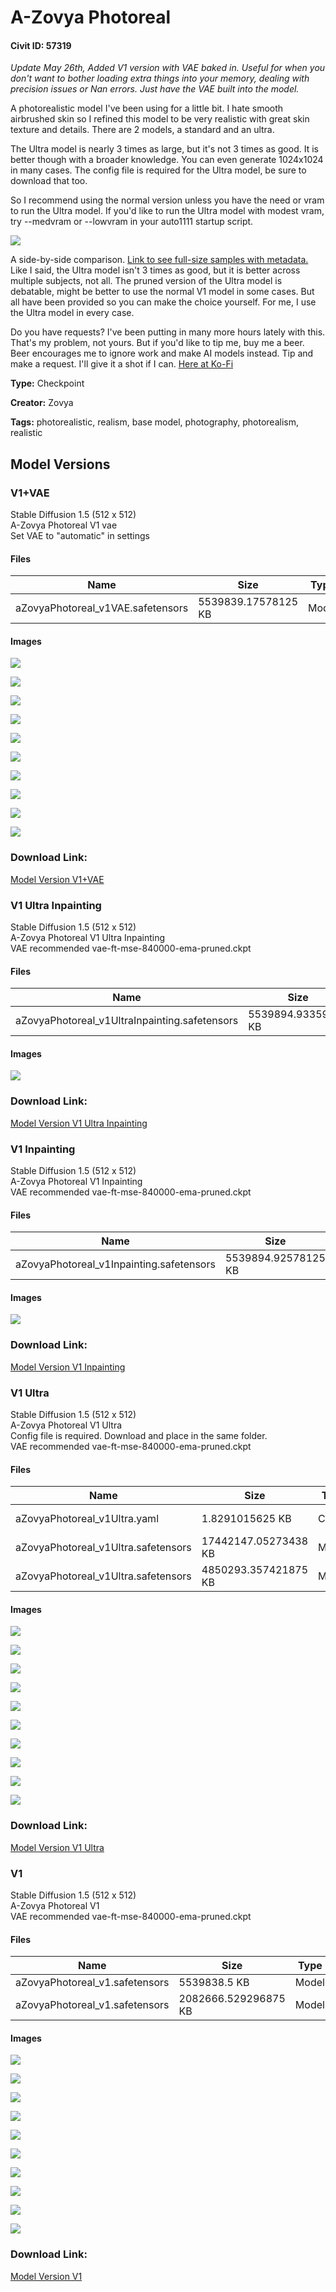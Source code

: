 # A-Zovya Photoreal

#### Civit ID: 57319

<p><em>Update May 26th, Added V1 version with VAE baked in. Useful for when you don't want to bother loading extra things into your memory, dealing with precision issues or Nan errors. Just have the VAE built into the model.</em></p><p>A photorealistic model I've been using for a little bit. I hate smooth airbrushed skin so I refined this model to be very realistic with great skin texture and details. There are 2 models, a standard and an ultra.</p><p>The Ultra model is nearly 3 times as large, but it's not 3 times as good. It is better though with a broader knowledge. You can even generate 1024x1024 in many cases. The config file is required for the Ultra model, be sure to download that too.</p><p>So I recommend using the normal version unless you have the need or vram to run the Ultra model. If you'd like to run the Ultra model with modest vram, try --medvram or --lowvram in your auto1111 startup script.</p><img src="https://image.civitai.com/xG1nkqKTMzGDvpLrqFT7WA/c3c9449a-72ac-45a4-b5f4-2630d840bd06/width=525/c3c9449a-72ac-45a4-b5f4-2630d840bd06.jpeg" /><p>A side-by-side comparison. <a target="_blank" rel="ugc" href="https://civitai.com/images/685523?period=AllTime&amp;periodMode=published&amp;sort=Newest&amp;view=categories&amp;modelVersionId=61735&amp;modelId=57319&amp;postId=188392">Link to see full-size samples with metadata.</a> Like I said, the Ultra model isn't 3 times as good, but it is better across multiple subjects, not all. The pruned version of the Ultra model is debatable, might be better to use the normal V1 model in some cases. But all have been provided so you can make the choice yourself. For me, I use the Ultra model in every case.<br /></p><p>Do you have requests? I've been putting in many more hours lately with this. That's my problem, not yours. But if you'd like to tip me, buy me a beer. Beer encourages me to ignore work and make AI models instead. Tip and make a request. I'll give it a shot if I can. <a target="_blank" rel="ugc" href="https://ko-fi.com/zovya">Here at Ko-Fi</a></p>

**Type:** Checkpoint

**Creator:** Zovya

**Tags:** photorealistic, realism, base model, photography, photorealism, realistic

## Model Versions

### V1+VAE

<p>Stable Diffusion 1.5 (512 x 512)<br />A-Zovya Photoreal V1 vae<br />Set VAE to "automatic" in settings</p>

#### Files

| Name | Size | Type | Format | Download Url | AutoV1 | AutoV2 | SHA256 | CRC32 | BLAKE3 |
| --- | --- | --- | --- | --- | --- | --- | --- | --- | --- |
| aZovyaPhotoreal_v1VAE.safetensors | 5539839.17578125 KB | Model | SafeTensor | https://civitai.com/api/download/models/82106 | 9184E2E9 | F55ED5FBE2 | F55ED5FBE2585F67D439354FB4196AD3AD0E14094A6E6119ABFFFBF9CB713714 | 0760A3C8 | 0004FD57091AEBADCBDFF94F3D509A188F6A69B1B853010C8EE12C4DD367FE53 |

#### Images

<p><img src="https://image.civitai.com/xG1nkqKTMzGDvpLrqFT7WA/7e190276-33ef-45f7-bf4a-c406282d30f2/width=450/923113.jpeg" /></p>

<p><img src="https://image.civitai.com/xG1nkqKTMzGDvpLrqFT7WA/c845a204-994c-4597-8650-68d603e0e712/width=450/923115.jpeg" /></p>

<p><img src="https://image.civitai.com/xG1nkqKTMzGDvpLrqFT7WA/4a2945c4-ee47-48bb-b22e-63144d03e0c0/width=450/923124.jpeg" /></p>

<p><img src="https://image.civitai.com/xG1nkqKTMzGDvpLrqFT7WA/a86cc6ce-7c81-4317-b299-9269c04f7a15/width=450/923117.jpeg" /></p>

<p><img src="https://image.civitai.com/xG1nkqKTMzGDvpLrqFT7WA/14cba8da-3cd2-4a04-a8d0-da669c0cfc77/width=450/923114.jpeg" /></p>

<p><img src="https://image.civitai.com/xG1nkqKTMzGDvpLrqFT7WA/1b701721-0979-43de-80d8-c21a117d813a/width=450/923119.jpeg" /></p>

<p><img src="https://image.civitai.com/xG1nkqKTMzGDvpLrqFT7WA/e8d581de-78b4-40fb-9ece-a4961f398ad1/width=450/923121.jpeg" /></p>

<p><img src="https://image.civitai.com/xG1nkqKTMzGDvpLrqFT7WA/170aa7bb-2480-48d9-94ed-e3c1b9fc59ce/width=450/923118.jpeg" /></p>

<p><img src="https://image.civitai.com/xG1nkqKTMzGDvpLrqFT7WA/bfb21712-53f5-4a8e-b66a-d63cc8b5fa7d/width=450/923120.jpeg" /></p>

<p><img src="https://image.civitai.com/xG1nkqKTMzGDvpLrqFT7WA/7c4e78a0-946c-4315-8f2c-a6f74979da62/width=450/923122.jpeg" /></p>

### Download Link:

[Model Version V1+VAE](https://civitai.com/api/download/models/82106)

### V1 Ultra Inpainting

<p>Stable Diffusion 1.5 (512 x 512)<br />A-Zovya Photoreal V1 Ultra Inpainting<br />VAE recommended vae-ft-mse-840000-ema-pruned.ckpt</p>

#### Files

| Name | Size | Type | Format | Download Url | AutoV1 | AutoV2 | SHA256 | CRC32 | BLAKE3 |
| --- | --- | --- | --- | --- | --- | --- | --- | --- | --- |
| aZovyaPhotoreal_v1UltraInpainting.safetensors | 5539894.93359375 KB | Model | SafeTensor | https://civitai.com/api/download/models/72825 | E2B2E582 | DACFC2B459 | DACFC2B459C7A38C79734E5F8E304F5F779394B3B3DCE1D1C0F47378D10EA1AA | BE9AEF53 | A6C50B18CB7E976BFBA09D4E3293A95C39B763C5A84A82FF024601421E9335BB |

#### Images

<p><img src="https://image.civitai.com/xG1nkqKTMzGDvpLrqFT7WA/811929a1-18a9-40f0-b79b-ccd7d7359a20/width=450/812823.jpeg" /></p>

### Download Link:

[Model Version V1 Ultra Inpainting](https://civitai.com/api/download/models/72825)

### V1 Inpainting

<p>Stable Diffusion 1.5 (512 x 512)<br />A-Zovya Photoreal V1 Inpainting<br />VAE recommended vae-ft-mse-840000-ema-pruned.ckpt</p>

#### Files

| Name | Size | Type | Format | Download Url | AutoV1 | AutoV2 | SHA256 | CRC32 | BLAKE3 |
| --- | --- | --- | --- | --- | --- | --- | --- | --- | --- |
| aZovyaPhotoreal_v1Inpainting.safetensors | 5539894.92578125 KB | Model | SafeTensor | https://civitai.com/api/download/models/66615 | 32FC54D9 | 9E2F1C3A7A | 9E2F1C3A7A2DE460785A9316320234E5411ED8E41FA3D51E0FC3837DCF676932 | 1DB789C1 | C234AD794C57CF57F744C532F3F6F950652F9B068F3B28112F475D57B92F5641 |

#### Images

<p><img src="https://image.civitai.com/xG1nkqKTMzGDvpLrqFT7WA/5c3dbcf5-b2d7-4665-ba5d-cfc0bf7d1b3c/width=450/739782.jpeg" /></p>

### Download Link:

[Model Version V1 Inpainting](https://civitai.com/api/download/models/66615)

### V1 Ultra

<p>Stable Diffusion 1.5 (512 x 512)<br />A-Zovya Photoreal V1 Ultra<br />Config file is required. Download and place in the same folder.<br />VAE recommended vae-ft-mse-840000-ema-pruned.ckpt</p>

#### Files

| Name | Size | Type | Format | Download Url | AutoV1 | AutoV2 | SHA256 | CRC32 | BLAKE3 |
| --- | --- | --- | --- | --- | --- | --- | --- | --- | --- |
| aZovyaPhotoreal_v1Ultra.yaml | 1.8291015625 KB | Config | Other | https://civitai.com/api/download/models/61735?type=Config&format=Other | - | 20B7F0ACAE | 20B7F0ACAE54D1F88384A6CA15B5D62C0EE4FBBCA07FF72F3761FE936083210D | 300E325C | B885CAB2384F30005299D4C62C38D5C0CB12D7A06BE41AEC11032200F26FC7EE |
| aZovyaPhotoreal_v1Ultra.safetensors | 17442147.05273438 KB | Model | SafeTensor | https://civitai.com/api/download/models/61735 | 24005217 | E1C69E89AE | E1C69E89AE5E7B19C44C884215310DE435D82E8A667B946776497C4D357CD94A | 912F6AA9 | AA09D0DA17636F2C92D3555D90155CB126F8DC44929641F9705D2C680BEE9DA1 |
| aZovyaPhotoreal_v1Ultra.safetensors | 4850293.357421875 KB | Model | SafeTensor | https://civitai.com/api/download/models/61735?type=Model&format=SafeTensor&size=pruned&fp=fp16 | 650D9339 | 4D313D1209 | 4D313D120973E2A040254E575D856ABEE56DECD7A0A5F5796F15BDF72C23EAB1 | F463DA7C | C14E7C4E45C085D970962C62B881AFD24318151EA56A7A05162EFDD1CADE7D1C |

#### Images

<p><img src="https://image.civitai.com/xG1nkqKTMzGDvpLrqFT7WA/4611a086-d039-4261-93df-0c2ef7a391f9/width=450/677881.jpeg" /></p>

<p><img src="https://image.civitai.com/xG1nkqKTMzGDvpLrqFT7WA/adeb97be-4248-43c2-81f2-0531a78e9e02/width=450/677882.jpeg" /></p>

<p><img src="https://image.civitai.com/xG1nkqKTMzGDvpLrqFT7WA/b2254d93-c2f8-471a-8ec8-aa6bd3409ad9/width=450/677883.jpeg" /></p>

<p><img src="https://image.civitai.com/xG1nkqKTMzGDvpLrqFT7WA/55dcf6c5-9ef1-4be0-ac10-e3c791550e72/width=450/677885.jpeg" /></p>

<p><img src="https://image.civitai.com/xG1nkqKTMzGDvpLrqFT7WA/30c79217-8880-4ba8-a4dd-a49b2c95372b/width=450/677897.jpeg" /></p>

<p><img src="https://image.civitai.com/xG1nkqKTMzGDvpLrqFT7WA/3371a181-f8b5-47c6-a928-f0bf98ae4362/width=450/677886.jpeg" /></p>

<p><img src="https://image.civitai.com/xG1nkqKTMzGDvpLrqFT7WA/c868842a-adb6-4ab5-9643-98b10aece2fe/width=450/677894.jpeg" /></p>

<p><img src="https://image.civitai.com/xG1nkqKTMzGDvpLrqFT7WA/ba5ad5b0-a45d-4f64-b1d6-2bf1a362907e/width=450/677892.jpeg" /></p>

<p><img src="https://image.civitai.com/xG1nkqKTMzGDvpLrqFT7WA/0632e08a-a166-4ccf-92a2-73333ba27236/width=450/688376.jpeg" /></p>

<p><img src="https://image.civitai.com/xG1nkqKTMzGDvpLrqFT7WA/c2dbc382-16d3-414a-bb3d-63dda00bdbbf/width=450/677899.jpeg" /></p>

### Download Link:

[Model Version V1 Ultra](https://civitai.com/api/download/models/61735)

### V1

<p>Stable Diffusion 1.5 (512 x 512)<br />A-Zovya Photoreal V1<br />VAE recommended vae-ft-mse-840000-ema-pruned.ckpt</p>

#### Files

| Name | Size | Type | Format | Download Url | AutoV1 | AutoV2 | SHA256 | CRC32 | BLAKE3 |
| --- | --- | --- | --- | --- | --- | --- | --- | --- | --- |
| aZovyaPhotoreal_v1.safetensors | 5539838.5 KB | Model | SafeTensor | https://civitai.com/api/download/models/61727 | E5601A51 | 7D3BDBAD51 | 7D3BDBAD5165031C7F2226BA6E894CED0F640F9F64E4C6679D199BF01F70C229 | 789FD91A | 94CA6FB5E7C0492BDE4C2F9C4D3638494C168DA0BED928D18A0DCAAEDDB1FC8B |
| aZovyaPhotoreal_v1.safetensors | 2082666.529296875 KB | Model | SafeTensor | https://civitai.com/api/download/models/61727?type=Model&format=SafeTensor&size=pruned&fp=fp16 | 21E141AA | 0CBF567C8C | 0CBF567C8CBFCB7B66AD37C79DD28E5C050A232C42DF1C1EB7BC4EC70DC31668 | 8C03B799 | 5856E3C7E687900E3C0C24D71DFB78F2F714F364FB10BF69A317E8E1F839EC43 |

#### Images

<p><img src="https://image.civitai.com/xG1nkqKTMzGDvpLrqFT7WA/336e2099-f9d1-48ad-81c9-f9888cc4ca92/width=450/677847.jpeg" /></p>

<p><img src="https://image.civitai.com/xG1nkqKTMzGDvpLrqFT7WA/5f4d8a99-0fdd-4b31-a641-4c6e02214d76/width=450/677851.jpeg" /></p>

<p><img src="https://image.civitai.com/xG1nkqKTMzGDvpLrqFT7WA/6576bc04-a554-44d4-a512-154c00dbcbc7/width=450/677848.jpeg" /></p>

<p><img src="https://image.civitai.com/xG1nkqKTMzGDvpLrqFT7WA/281d331a-4af6-4b90-8603-844bde254f20/width=450/677845.jpeg" /></p>

<p><img src="https://image.civitai.com/xG1nkqKTMzGDvpLrqFT7WA/35a77fb3-bae9-4920-adea-ac000f5dd274/width=450/677855.jpeg" /></p>

<p><img src="https://image.civitai.com/xG1nkqKTMzGDvpLrqFT7WA/b08b68b8-5d40-4bc9-93dc-6ae796434705/width=450/677856.jpeg" /></p>

<p><img src="https://image.civitai.com/xG1nkqKTMzGDvpLrqFT7WA/6a2424a7-a345-4edb-a24c-06f0677bbc9b/width=450/677852.jpeg" /></p>

<p><img src="https://image.civitai.com/xG1nkqKTMzGDvpLrqFT7WA/f9eaf5fb-fc00-4c86-ac3d-75c45c4b2b2f/width=450/677849.jpeg" /></p>

<p><img src="https://image.civitai.com/xG1nkqKTMzGDvpLrqFT7WA/abcff03e-55bc-45a5-a784-d52f7b9e1b4d/width=450/677853.jpeg" /></p>

<p><img src="https://image.civitai.com/xG1nkqKTMzGDvpLrqFT7WA/8373871f-86f8-4d76-bddf-9a703a1dc093/width=450/677854.jpeg" /></p>

### Download Link:

[Model Version V1](https://civitai.com/api/download/models/61727)

